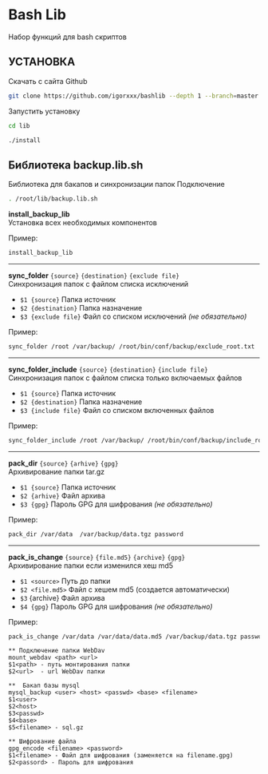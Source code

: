 Bash Lib
=========================


Набор функций для bash скриптов


УСТАНОВКА
------------
Скачать с сайта Github 
```bash
git clone https://github.com/igorxxx/bashlib --depth 1 --branch=master ./
```
Запустить установку 
```bash
cd lib
```
```bash
./install
```

Библиотека backup.lib.sh
-----------
Библиотека для бакапов и синхронизации папок
Подключение
```bash
. /root/lib/backup.lib.sh
```

**install_backup_lib**
</br>Установка всех необходимых компонентов

Пример:
```bash
install_backup_lib
```
---
**sync_folder** `{source}` `{destination}` `{exclude file}`
</br>Синхронизация папок c файлом списка исключений
- `$1 {source}` Папка источник
- `$2 {destination}` Папка назначение
- `$3 {exclude file}` Файл со списком исключений *(не обязательно)*

Пример:
```bash
sync_folder /root /var/backup/ /root/bin/conf/backup/exclude_root.txt 
```
---
**sync_folder_include** `{source}` `{destination}` `{include file}`
</br>Синхронизация папок c файлом списка только включаемых файлов
- `$1 {source}` Папка источник
- `$2 {destination}` Папка назначение
- `$3 {include file}` Файл со списком включенных файлов

Пример:
```bash
sync_folder_include /root /var/backup/ /root/bin/conf/backup/include_root.txt 
```
---
**pack_dir** `{source}` `{arhive}` `{gpg}`
</br> Архивирование папки  tar.gz

- `$1 {source}` Папка источник
- `$2 {arhive}` Файл архива
- `$3 {gpg}` Пароль GPG для шифрования *(не обязательно)*
 
Пример:
```bash
pack_dir /var/data  /var/backup/data.tgz password 
```
---
**pack_is_change** `{source}` `{file.md5}` `{archive}` `{gpg}` 
<br> Архивирование папки если изменился хеш md5 

- `$1 <source>` Путь до папки 
- `$2 <file.md5>` Файл с хешем md5 (создается автоматически)
- `$3` {archive} Файл архива
- `$4 {gpg}` Пароль GPG для шифрования *(не обязательно)*

Пример:
```bash
pack_is_change /var/data /var/data/data.md5 /var/backup/data.tgz password 
```

    ** Подключение папки WebDav
    mount_webdav <path> <url>
    $1<path> - путь монтирования папки
    $2<url>  - url WebDav папки

    **  Бакап базы mysql
    mysql_backup <user> <host> <passwd> <base> <filename> 
    $1<user>
    $2<host>
    $3<passwd>
    $4<base>
    $5<filename> - sql.gz

    ** Шифрование файла
    gpg_encode <filename> <password>
    $1<filename> - Файл для шифрования (заменяется на filename.gpg)
    $2<passord> - Пароль для шифрования
